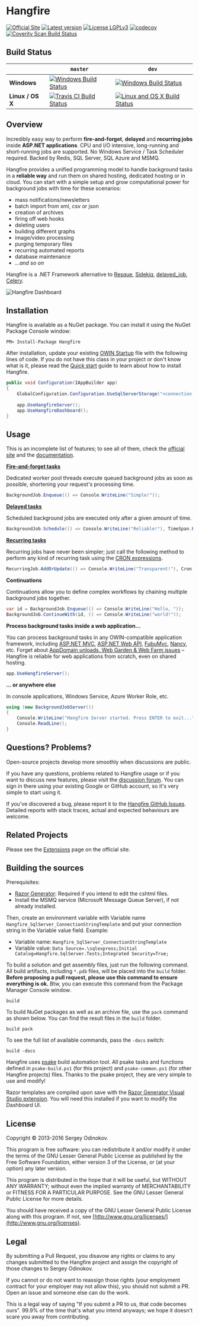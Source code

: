 Hangfire 
=========

[![Official Site](https://img.shields.io/badge/site-hangfire.io-blue.svg)](http://hangfire.io) [![Latest version](https://img.shields.io/nuget/v/Hangfire.svg)](https://www.nuget.org/packages?q=hangfire) [![License LGPLv3](https://img.shields.io/badge/license-LGPLv3-green.svg)](http://www.gnu.org/licenses/lgpl-3.0.html) [![codecov](https://codecov.io/gh/HangfireIO/Hangfire/branch/master/graph/badge.svg)](https://codecov.io/gh/HangfireIO/Hangfire) [![Coverity Scan Build Status](https://scan.coverity.com/projects/4423/badge.svg)](https://scan.coverity.com/projects/hangfireio-hangfire)

## Build Status

&nbsp; | `master` | `dev`
--- | --- | --- 
**Windows** | [![Windows Build Status](https://ci.appveyor.com/api/projects/status/70m632jkycqpnsp9/branch/master?svg=true)](https://ci.appveyor.com/project/odinserj/hangfire-525)  | [![Windows Build Status](https://ci.appveyor.com/api/projects/status/70m632jkycqpnsp9/branch/dev?svg=true)](https://ci.appveyor.com/project/odinserj/hangfire-525) 
**Linux / OS X** | [![Travis CI Build Status](https://travis-ci.org/HangfireIO/Hangfire.svg?branch=master)](https://travis-ci.org/HangfireIO/Hangfire) | [![Linux and OS X Build Status](https://travis-ci.org/HangfireIO/Hangfire.svg?branch=dev)](https://travis-ci.org/HangfireIO/Hangfire)

## Overview

Incredibly easy way to perform **fire-and-forget**, **delayed** and **recurring jobs** inside **ASP.NET applications**. CPU and I/O intensive, long-running and short-running jobs are supported. No Windows Service / Task Scheduler required. Backed by Redis, SQL Server, SQL Azure and MSMQ.

Hangfire provides a unified programming model to handle background tasks in a **reliable way** and run them on shared hosting, dedicated hosting or in cloud. You can start with a simple setup and grow computational power for background jobs with time for these scenarios:

- mass notifications/newsletters
- batch import from xml, csv or json
- creation of archives
- firing off web hooks
- deleting users
- building different graphs
- image/video processing
- purging temporary files
- recurring automated reports
- database maintenance
- *…and so on*

Hangfire is a .NET Framework alternative to [Resque](https://github.com/resque/resque), [Sidekiq](http://sidekiq.org), [delayed_job](https://github.com/collectiveidea/delayed_job), [Celery](http://www.celeryproject.org).

![Hangfire Dashboard](http://hangfire.io/img/ui/dashboard-sm.png)

Installation
-------------

Hangfire is available as a NuGet package. You can install it using the NuGet Package Console window:

```
PM> Install-Package Hangfire
```

After installation, update your existing [OWIN Startup](http://www.asp.net/aspnet/overview/owin-and-katana/owin-startup-class-detection) file with the following lines of code. If you do not have this class in your project or don't know what is it, please read the [Quick start](http://docs.hangfire.io/en/latest/quick-start.html) guide to learn about how to install Hangfire.

```csharp
public void Configuration(IAppBuilder app)
{
    GlobalConfiguration.Configuration.UseSqlServerStorage("<connection string or its name>");
    
    app.UseHangfireServer();
    app.UseHangfireDashboard();
}
```

Usage
------

This is an incomplete list of features; to see all of them, check the [official site](http://hangfire.io) and the [documentation](http://docs.hangfire.io).

[**Fire-and-forget tasks**](http://docs.hangfire.io/en/latest/background-methods/calling-methods-in-background.html)

Dedicated worker pool threads execute queued background jobs as soon as possible, shortening your request's processing time.

```csharp
BackgroundJob.Enqueue(() => Console.WriteLine("Simple!"));
```

[**Delayed tasks**](http://docs.hangfire.io/en/latest/background-methods/calling-methods-with-delay.html)

Scheduled background jobs are executed only after a given amount of time.

```csharp
BackgroundJob.Schedule(() => Console.WriteLine("Reliable!"), TimeSpan.FromDays(7));
```

[**Recurring tasks**](http://docs.hangfire.io/en/latest/background-methods/performing-recurrent-tasks.html)

Recurring jobs have never been simpler; just call the following method to perform any kind of recurring task using the [CRON expressions](http://en.wikipedia.org/wiki/Cron#CRON_expression).

```csharp
RecurringJob.AddOrUpdate(() => Console.WriteLine("Transparent!"), Cron.Daily);
```

**Continuations**

Continuations allow you to define complex workflows by chaining multiple background jobs together.

```csharp
var id = BackgroundJob.Enqueue(() => Console.WriteLine("Hello, "));
BackgroundJob.ContinueWith(id, () => Console.WriteLine("world!"));
```

**Process background tasks inside a web application…**

You can process background tasks in any OWIN-compatible application framework, including [ASP.NET MVC](http://www.asp.net/mvc), [ASP.NET Web API](http://www.asp.net/web-api), [FubuMvc](http://fubu-project.org), [Nancy](http://nancyfx.org), etc. Forget about [AppDomain unloads, Web Garden & Web Farm issues](http://haacked.com/archive/2011/10/16/the-dangers-of-implementing-recurring-background-tasks-in-asp-net.aspx/) – Hangfire is reliable for web applications from scratch, even on shared hosting.

```csharp
app.UseHangfireServer();
```

**… or anywhere else**

In console applications, Windows Service, Azure Worker Role, etc.

```csharp
using (new BackgroundJobServer())
{
    Console.WriteLine("Hangfire Server started. Press ENTER to exit...");
    Console.ReadLine();
}
```

Questions? Problems?
---------------------

Open-source projects develop more smoothly when discussions are public.

If you have any questions, problems related to Hangfire usage or if you want to discuss new features, please visit the [discussion forum](http://discuss.hangfire.io). You can sign in there using your existing Google or GitHub account, so it's very simple to start using it.

If you've discovered a bug, please report it to the [Hangfire GitHub Issues](https://github.com/HangfireIO/Hangfire/issues?state=open). Detailed reports with stack traces, actual and expected behaviours are welcome.

Related Projects
-----------------

Please see the [Extensions](http://hangfire.io/extensions.html) page on the official site.

Building the sources
---------------------

Prerequisites:
* [Razor Generator](https://marketplace.visualstudio.com/items?itemName=DavidEbbo.RazorGenerator): Required if you intend to edit the cshtml files.
* Install the MSMQ service (Microsoft Message Queue Server), if not already installed.

Then, create an environment variable with Variable name `Hangfire_SqlServer_ConnectionStringTemplate` and put your connection string in the Variable value field. Example:

* Variable name: `Hangfire_SqlServer_ConnectionStringTemplate`
* Variable value: `Data Source=.\sqlexpress;Initial Catalog=Hangfire.SqlServer.Tests;Integrated Security=True;`

To build a solution and get assembly files, just run the following command. All build artifacts, including `*.pdb` files, will be placed into the `build` folder. **Before proposing a pull request, please use this command to ensure everything is ok.** Btw, you can execute this command from the Package Manager Console window.

```
build
```

To build NuGet packages as well as an archive file, use the `pack` command as shown below. You can find the result files in the `build` folder.

```
build pack
```

To see the full list of available commands, pass the `-docs` switch:

```
build -docs
```

Hangfire uses [psake](https://github.com/psake/psake) build automation tool. All psake tasks and functions defined in `psake-build.ps1` (for this project) and `psake-common.ps1` (for other Hangfire projects) files. Thanks to the psake project, they are very simple to use and modify!

Razor templates are compiled upon save with the [Razor Generator Visual Studio extension](https://marketplace.visualstudio.com/items?itemName=DavidEbbo.RazorGenerator).  You will need this installed if you want to modify the Dashboard UI.

License
--------

Copyright © 2013-2016 Sergey Odinokov.

This program is free software: you can redistribute it and/or modify
it under the terms of the GNU Lesser General Public License as published by
the Free Software Foundation, either version 3 of the License, or
(at your option) any later version.

This program is distributed in the hope that it will be useful,
but WITHOUT ANY WARRANTY; without even the implied warranty of
MERCHANTABILITY or FITNESS FOR A PARTICULAR PURPOSE.  See the
GNU Lesser General Public License for more details.

You should have received a copy of the GNU Lesser General Public License
along with this program.  If not, see [http://www.gnu.org/licenses/](http://www.gnu.org/licenses).

Legal
------

By submitting a Pull Request, you disavow any rights or claims to any changes submitted to the Hangfire project and assign the copyright of those changes to Sergey Odinokov.

If you cannot or do not want to reassign those rights (your employment contract for your employer may not allow this), you should not submit a PR. Open an issue and someone else can do the work.

This is a legal way of saying "If you submit a PR to us, that code becomes ours". 99.9% of the time that's what you intend anyways; we hope it doesn't scare you away from contributing.
